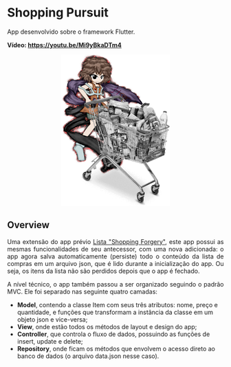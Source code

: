 # Shopping Pursuit
<p>App desenvolvido sobre o framework Flutter.</p>
<p><b>Vídeo: <a href="https://youtu.be/Mi9yBkaDTm4">https://youtu.be/Mi9yBkaDTm4</a></b></p>

<p align="center">
  <img src="images/title.png" width="50%">
</p>

## Overview
<p align="justify">Uma extensão do app prévio <a href="https://github.com/Tubular00Bells/e02_lista">Lista "Shopping Forgery"</a>, este app possui as mesmas funcionalidades de seu antecessor, com uma nova adicionada: o app agora salva automaticamente (persiste) todo o conteúdo da lista de compras em um arquivo json, que é lido durante a inicialização do app. Ou seja, os itens da lista não são perdidos depois que o app é fechado.</p>
<p align="justify">A nível técnico, o app também passou a ser organizado seguindo o padrão MVC. Ele foi separado nas seguinte quatro camadas:</p>
<ul>
<li><b>Model</b>, contendo a classe Item com seus três atributos: nome, preço e quantidade, e funções que transformam a instância da classe em um objeto json e vice-versa;</li>
<li><b>View</b>, onde estão todos os métodos de layout e design do app;</li>
<li><b>Controller</b>, que controla o fluxo de dados, possuindo as funções de insert, update e delete;</li>
<li><b>Repository</b>, onde ficam os métodos que envolvem o acesso direto ao banco de dados (o arquivo data.json nesse caso).</li>
</ul> 